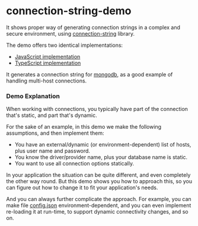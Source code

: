 # connection-string-demo

It shows proper way of generating connection strings in a complex and secure environment, using [connection-string] library.

The demo offers two identical implementations:

 * [JavaScript implementation](./src/JavaScript/connection.js)
 * [TypeScript implementation](./src/TypeScript/connection.js)

It generates a connection string for [mongodb], as a good example of handling multi-host connections. 

### Demo Explanation

When working with connections, you typically have part of the connection that's static, and part that's dynamic.

For the sake of an example, in this demo we make the following assumptions, and then implement them:

* You have an external/dynamic (or environment-dependent) list of hosts, plus user name and password.
* You know the driver/provider name, plus your database name is static.
* You want to use all connection options statically.  

In your application the situation can be quite different, and even completely the other way round.
But this demo shows you how to approach this, so you can figure out how to change it to fit your application's needs. 

And you can always further complicate the approach. For example, you can make file [config.json] environment-dependent,
and you can even implement re-loading it at run-time, to support dynamic connectivity changes, and so on.

[config.json]:./src/config.json
[connection-string]:https://github.com/vitaly-t/connection-string
[mongodb]:https://github.com/mongodb/mongo
